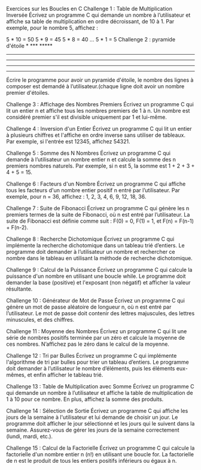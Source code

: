 Exercices sur les Boucles en C
Challenge 1 : Table de Multiplication Inversée
Écrivez un programme C qui demande un nombre à l’utilisateur et affiche sa table de multiplication en ordre décroissant, de 10 à 1. Par exemple, pour le nombre 5, affichez :

5 * 10 = 50 5 * 9 = 45 5 * 8 = 40 ... 5 * 1 = 5
Challenge 2 : pyramide d'étoile
      *
     ***
    *****
   *******
  *********
 ***********
*************
Écrire le programme pour avoir un pyramide d'étoile, le nombre des lignes à composer est demandé à l’utilisateur.(chaque ligne doit avoir un nombre premier d'étoiles.

Challenge 3 : Affichage des Nombres Premiers
Écrivez un programme C qui lit un entier n et affiche tous les nombres premiers de 1 à n. Un nombre est considéré premier s'il est divisible uniquement par 1 et lui-même.

Challenge 4 : Inversion d'un Entier
Écrivez un programme C qui lit un entier à plusieurs chiffres et l'affiche en ordre inverse sans utiliser de tableaux. Par exemple, si l'entrée est 12345, affichez 54321.

Challenge 5 : Somme des N Nombres
Écrivez un programme C qui demande à l’utilisateur un nombre entier n et calcule la somme des n premiers nombres naturels. Par exemple, si n est 5, la somme est 1 + 2 + 3 + 4 + 5 = 15.

Challenge 6 : Facteurs d'un Nombre
Écrivez un programme C qui affiche tous les facteurs d'un nombre entier positif n entré par l’utilisateur. Par exemple, pour n = 36, affichez : 1, 2, 3, 4, 6, 9, 12, 18, 36.

Challenge 7 : Suite de Fibonacci
Écrivez un programme C qui génère les n premiers termes de la suite de Fibonacci, où n est entré par l’utilisateur. La suite de Fibonacci est définie comme suit : F(0) = 0, F(1) = 1, et F(n) = F(n-1) + F(n-2).

Challenge 8 : Recherche Dichotomique
Écrivez un programme C qui implémente la recherche dichotomique dans un tableau trié d’entiers. Le programme doit demander à l’utilisateur un nombre et rechercher ce nombre dans le tableau en utilisant la méthode de recherche dichotomique.

Challenge 9 : Calcul de la Puissance
Écrivez un programme C qui calcule la puissance d'un nombre en utilisant une boucle while. Le programme doit demander la base (positive) et l'exposant (non négatif) et afficher la valeur résultante.

Challenge 10 : Générateur de Mot de Passe
Écrivez un programme C qui génère un mot de passe aléatoire de longueur n, où n est entré par l’utilisateur. Le mot de passe doit contenir des lettres majuscules, des lettres minuscules, et des chiffres.

Challenge 11 : Moyenne des Nombres
Écrivez un programme C qui lit une série de nombres positifs terminée par un zéro et calcule la moyenne de ces nombres. N’affichez pas le zéro dans le calcul de la moyenne.

Challenge 12 : Tri par Bulles
Écrivez un programme C qui implémente l'algorithme de tri par bulles pour trier un tableau d’entiers. Le programme doit demander à l’utilisateur le nombre d’éléments, puis les éléments eux-mêmes, et enfin afficher le tableau trié.

Challenge 13 : Table de Multiplication avec Somme
Écrivez un programme C qui demande un nombre à l’utilisateur et affiche la table de multiplication de 1 à 10 pour ce nombre. En plus, affichez la somme des produits.

Challenge 14 : Sélection de Sortie
Écrivez un programme C qui affiche les jours de la semaine à l'utilisateur et lui demande de choisir un jour. Le programme doit afficher le jour sélectionné et les jours qui le suivent dans la semaine. Assurez-vous de gérer les jours de la semaine correctement (lundi, mardi, etc.).

Challenge 15 : Calcul de la Factorielle
Écrivez un programme C qui calcule la factorielle d'un nombre entier n (n!) en utilisant une boucle for. La factorielle de n est le produit de tous les entiers positifs inférieurs ou égaux à n.